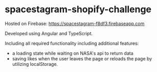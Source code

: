 # spacestagram-shopify-challenge

Hosted on Firebase: https://spacestagram-f8df3.firebaseapp.com

Developed using Angular and TypeScript.

Including all required functionality including additional features: 
- a loading state while waiting on NASA's api to return data
- saving likes when the user leaves the page or reloads the page by utilizing localStorage.
